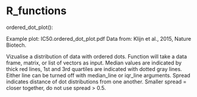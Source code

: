 # R_functions

ordered_dot_plot():

Example plot: IC50.ordered_dot_plot.pdf
Data from: Klijn et al., 2015, Nature Biotech.

Vizualise a distribution of data with ordered dots. Function will take a data frame, matrix, or list of vectors as input. Median values are indicated by thick red lines, 1st and 3rd quartiles are indicated with dotted gray lines. Either line can be turned off with median_line or iqr_line arguments. Spread indicates distance of dot distributions from one another. Smaller spread = closer together, do not use spread > 0.5.
